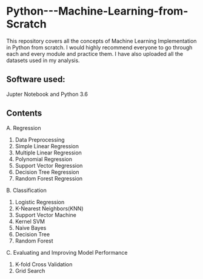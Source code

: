 # Python---Machine-Learning-from-Scratch
This repository covers all the concepts of Machine Learning Implementation in Python from scratch. I would highly recommend everyone to go through each and every module and practice them. I have also uploaded all the datasets used in my analysis.

## Software used:
Jupter Notebook and Python 3.6

## Contents 
A.  Regression

1. Data Preprocessing
2. Simple Linear Regression
3. Multiple Linear Regression
4. Polynomial Regression
5. Support Vector Regression
6. Decision Tree Regression
7. Random Forest Regression

B.  Classification

1. Logistic Regression
2. K-Nearest Neighbors(KNN)
3. Support Vector Machine
4. Kernel SVM
5. Naive Bayes
6. Decision Tree
7. Random Forest

C. Evaluating and Improving Model Performance

1. K-fold Cross Validation
2. Grid Search
